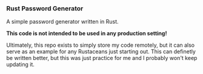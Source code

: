 ### Rust Password Generator
A simple password generator written in Rust.

**This code is not intended to be used in any production setting!** 

Ultimately, this repo exists to simply store my code remotely, but it can also serve as an example for any Rustaceans just starting out. This can definetly be written better, but this was just practice for me and I probably won't keep updating it.
